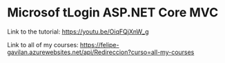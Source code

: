 # Microsof tLogin ASP.NET Core MVC

Link to the tutorial: https://youtu.be/OiqFQjXnW_g

Link to all of my courses: https://felipe-gavilan.azurewebsites.net/api/Redireccion?curso=all-my-courses
